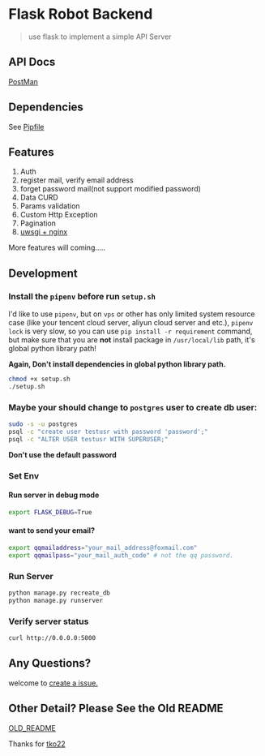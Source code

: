 # Flask Robot Backend

> use flask to implement a simple API Server

## API Docs

[PostMan](https://documenter.getpostman.com/view/4303292/RzthSXR3#609b2c55-47d0-4623-bc88-411c5f35fd57)

## Dependencies

See [Pipfile](./Pipfile)

## Features

1. Auth
2. register mail, verify email address
3. forget password mail(not support modified password)
3. Data CURD
4. Params validation
5. Custom Http Exception
6. Pagination
7. [uwsgi + nginx](./docs/)

More features will coming.....

## Development

### Install the `pipenv` before run `setup.sh`

I'd like to use `pipenv`, but on `vps` or other has only limited system resource case (like your tencent cloud server, aliyun cloud server and etc.), `pipenv lock` is very slow, so you can use `pip install -r requirement` command, but make sure that you are **not** install package in `/usr/local/lib` path, it's global python library path!

**Again, Don't install dependencies in global python library path.**

```bash
chmod +x setup.sh
./setup.sh
```
### Maybe your should change to `postgres` user to create db user:
```bash
sudo -s -u postgres
psql -c "create user testusr with password 'password';"
psql -c "ALTER USER testusr WITH SUPERUSER;" 
```
**Don't use the default password**

### Set Env

#### Run server in debug mode

```bash
export FLASK_DEBUG=True
```

#### want to send your email?

```bash
export qqmailaddress="your_mail_address@foxmail.com"
export qqmailpass="your_mail_auth_code" # not the qq password.
```
### Run Server

```bash
python manage.py recreate_db
python manage.py runserver
```
### Verify server status

```bash
curl http://0.0.0.0:5000
```

## Any Questions?

welcome to [create a issue.](https://github.com/Raoul1996/flask-boilerplate/issues/new)

## Other Detail? Please See the Old README

[OLD_README](./docs/OLD_README.md)

Thanks for [tko22](https://github.com/tko22)
